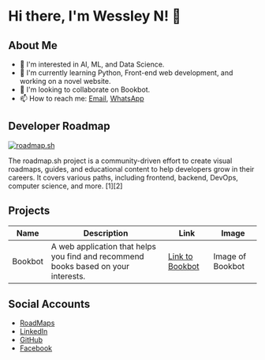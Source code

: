 # Hi there, I'm Wessley N! 👋

## About Me
- 👀 I'm interested in AI, ML, and Data Science.
- 🌱 I'm currently learning Python, Front-end web development, and working on a novel website.
- 💞️ I'm looking to collaborate on Bookbot.
- 📫 How to reach me: [Email](mailto:wessleynyakaz@gmail.com), [WhatsApp](https://wa.me/qr/FP6EIVBHXLW7B1)

## Developer Roadmap
[![roadmap.sh](https://roadmap.sh/card/wide/660c5561da1671f98605ec75?variant=dark&roadmaps=react%2Cpython%2Cdocker%2Ctypescript)](https://roadmap.sh)

The roadmap.sh project is a community-driven effort to create visual roadmaps, guides, and educational content to help developers grow in their careers. It covers various paths, including frontend, backend, DevOps, computer science, and more. [1][2]

## Projects

| Name | Description | Link | Image |
| --- | --- | --- | --- |
| Bookbot | A web application that helps you find and recommend books based on your interests. | [Link to Bookbot](#) | Image of Bookbot |

## Social Accounts
- [RoadMaps](https://roadmap.sh/u/wessleyn)
- [LinkedIn](https://www.linkedin.com/in/wessley-nyakanyanga-08b804270)
- [GitHub](https://github.com/wessleynyakaz)
- [Facebook](https://www.facebook.com/[your-facebook-handle])
